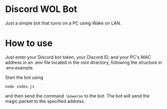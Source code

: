# Discord WOL Bot

Just a simple bot that turns on a PC using Wake on LAN.

# How to use

Just enter your Discord bot token, your Discord ID, and your PC's MAC address in an .env file located in the root directory, following the structure in .env.example.

Start the bot using

`node index.js`

and then send the command `!poweron` to the bot. The bot will send the magic packet to the specified address.
